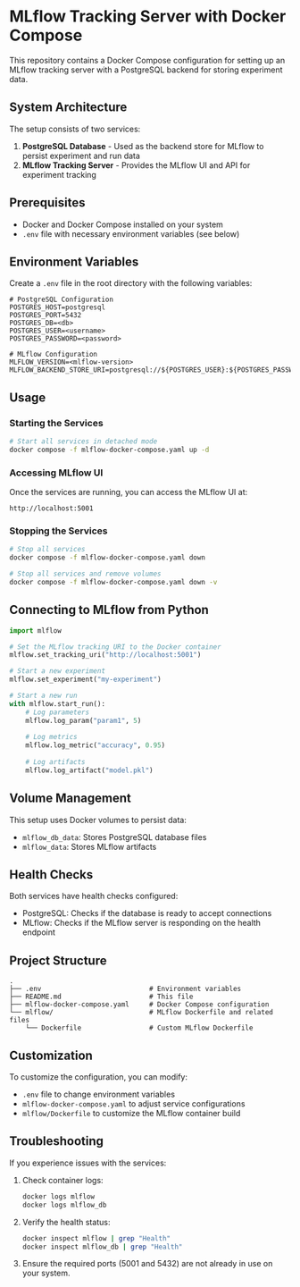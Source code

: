 # MLflow Tracking Server with Docker Compose

This repository contains a Docker Compose configuration for setting up an MLflow tracking server with a PostgreSQL backend for storing experiment data.

## System Architecture

The setup consists of two services:

1. **PostgreSQL Database** - Used as the backend store for MLflow to persist experiment and run data
2. **MLflow Tracking Server** - Provides the MLflow UI and API for experiment tracking

## Prerequisites

- Docker and Docker Compose installed on your system
- `.env` file with necessary environment variables (see below)

## Environment Variables

Create a `.env` file in the root directory with the following variables:

```
# PostgreSQL Configuration    
POSTGRES_HOST=postgresql
POSTGRES_PORT=5432
POSTGRES_DB=<db>
POSTGRES_USER=<username>
POSTGRES_PASSWORD=<password>

# MLflow Configuration
MLFLOW_VERSION=<mlflow-version>
MLFLOW_BACKEND_STORE_URI=postgresql://${POSTGRES_USER}:${POSTGRES_PASSWORD}@postgresql:5432/${POSTGRES_DB}
```

## Usage

### Starting the Services

```bash
# Start all services in detached mode
docker compose -f mlflow-docker-compose.yaml up -d
```

### Accessing MLflow UI

Once the services are running, you can access the MLflow UI at:

```
http://localhost:5001
```

### Stopping the Services

```bash
# Stop all services
docker compose -f mlflow-docker-compose.yaml down

# Stop all services and remove volumes
docker compose -f mlflow-docker-compose.yaml down -v
```

## Connecting to MLflow from Python

```python
import mlflow

# Set the MLflow tracking URI to the Docker container
mlflow.set_tracking_uri("http://localhost:5001")

# Start a new experiment
mlflow.set_experiment("my-experiment")

# Start a new run
with mlflow.start_run():
    # Log parameters
    mlflow.log_param("param1", 5)
    
    # Log metrics
    mlflow.log_metric("accuracy", 0.95)
    
    # Log artifacts
    mlflow.log_artifact("model.pkl")
```

## Volume Management

This setup uses Docker volumes to persist data:

- `mlflow_db_data`: Stores PostgreSQL database files
- `mlflow_data`: Stores MLflow artifacts

## Health Checks

Both services have health checks configured:

- PostgreSQL: Checks if the database is ready to accept connections
- MLflow: Checks if the MLflow server is responding on the health endpoint

## Project Structure

```
.
├── .env                           # Environment variables
├── README.md                      # This file
├── mlflow-docker-compose.yaml     # Docker Compose configuration
└── mlflow/                        # MLflow Dockerfile and related files
    └── Dockerfile                 # Custom MLflow Dockerfile
```

## Customization

To customize the configuration, you can modify:

- `.env` file to change environment variables
- `mlflow-docker-compose.yaml` to adjust service configurations
- `mlflow/Dockerfile` to customize the MLflow container build

## Troubleshooting

If you experience issues with the services:

1. Check container logs:
   ```bash
   docker logs mlflow
   docker logs mlflow_db
   ```

2. Verify the health status:
   ```bash
   docker inspect mlflow | grep "Health"
   docker inspect mlflow_db | grep "Health"
   ```

3. Ensure the required ports (5001 and 5432) are not already in use on your system.

